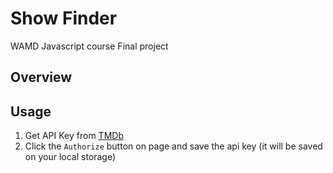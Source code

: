 # Show Finder
WAMD Javascript course Final project

## Overview


## Usage
1. Get API Key from [TMDb](https://developers.themoviedb.org/3/getting-started/introduction)
2. Click the `Authorize` button on page and save the api key (it will be saved on your local storage)
